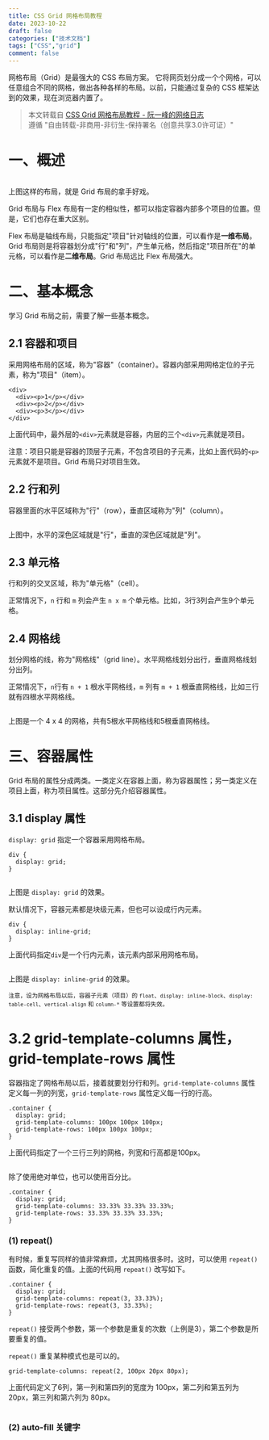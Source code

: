 ```yaml
---
title: CSS Grid 网格布局教程
date: 2023-10-22
draft: false
categories: ["技术文档"]
tags: ["CSS","grid"]
comment: false
---
```


网格布局（Grid）是最强大的 CSS 布局方案。
它将网页划分成一个个网格，可以任意组合不同的网格，做出各种各样的布局。以前，只能通过复杂的 CSS 框架达到的效果，现在浏览器内置了。
<!--more-->
> 本文转载自 [CSS Grid 网格布局教程 - 阮一峰的网络日志](https://www.ruanyifeng.com/blog/2019/03/grid-layout-tutorial.html)\
> 遵循 "自由转载-非商用-非衍生-保持署名（创意共享3.0许可证）"

# 一、概述

<p><img src="https://www.wangbase.com/blogimg/asset/201903/1_bg2019032501.png" alt="" title=""></p>

上图这样的布局，就是 Grid 布局的拿手好戏。

Grid 布局与 Flex 布局有一定的相似性，都可以指定容器内部多个项目的位置。但是，它们也存在重大区别。

Flex 布局是轴线布局，只能指定"项目"针对轴线的位置，可以看作是**一维布局**。Grid 布局则是将容器划分成"行"和"列"，产生单元格，然后指定"项目所在"的单元格，可以看作是**二维布局**。Grid 布局远比 Flex 布局强大。

# 二、基本概念
学习 Grid 布局之前，需要了解一些基本概念。

## 2.1 容器和项目
采用网格布局的区域，称为"容器"（container）。容器内部采用网格定位的子元素，称为"项目"（item）。

    <div>
      <div><p>1</p></div>
      <div><p>2</p></div>
      <div><p>3</p></div>
    </div>

上面代码中，最外层的`<div>`元素就是容器，内层的三个`<div>`元素就是项目。

注意：项目只能是容器的顶层子元素，不包含项目的子元素，比如上面代码的`<p>`元素就不是项目。Grid 布局只对项目生效。

## 2.2 行和列
容器里面的水平区域称为"行"（row），垂直区域称为"列"（column）。

<p><img src="https://www.wangbase.com/blogimg/asset/201903/1_bg2019032502.png" alt="" title=""></p>

上图中，水平的深色区域就是"行"，垂直的深色区域就是"列"。

## 2.3 单元格
行和列的交叉区域，称为"单元格"（cell）。

正常情况下，`n` 行和 `m` 列会产生 `n x m` 个单元格。比如，3行3列会产生9个单元格。

## 2.4 网格线
划分网格的线，称为"网格线"（grid line）。水平网格线划分出行，垂直网格线划分出列。

正常情况下，`n`行有 `n + 1` 根水平网格线，`m` 列有 `m + 1` 根垂直网格线，比如三行就有四根水平网格线。

<p><img src="https://www.wangbase.com/blogimg/asset/201903/1_bg2019032503.png" alt="" title=""></p>

上图是一个 4 x 4 的网格，共有5根水平网格线和5根垂直网格线。

# 三、容器属性
Grid 布局的属性分成两类。一类定义在容器上面，称为容器属性；另一类定义在项目上面，称为项目属性。这部分先介绍容器属性。

## 3.1 display 属性
`display: grid` 指定一个容器采用网格布局。

    div {
      display: grid;
    }

<p><img src="https://www.wangbase.com/blogimg/asset/201903/bg2019032504.png" alt="" title=""></p>

上图是 `display: grid` 的效果。

默认情况下，容器元素都是块级元素，但也可以设成行内元素。

    div {
      display: inline-grid;
    }

上面代码指定`div`是一个行内元素，该元素内部采用网格布局。

<p><img src="https://www.wangbase.com/blogimg/asset/201903/bg2019032505.png" alt="" title=""></p>

上图是 `display: inline-grid` 的效果。

<small>注意，设为网格布局以后，容器子元素（项目）的 `float`、`display: inline-block`、`display: table-cell`、`vertical-align` 和 `column-*` 等设置都将失效。</small>

# 3.2 grid-template-columns 属性，grid-template-rows 属性

容器指定了网格布局以后，接着就要划分行和列。`grid-template-columns` 属性定义每一列的列宽，`grid-template-rows` 属性定义每一行的行高。

    .container {
      display: grid;
      grid-template-columns: 100px 100px 100px;
      grid-template-rows: 100px 100px 100px;
    }

上面代码指定了一个三行三列的网格，列宽和行高都是100px。

<p><img src="https://www.wangbase.com/blogimg/asset/201903/bg2019032506.png" alt="" title=""></p>

除了使用绝对单位，也可以使用百分比。

    .container {
      display: grid;
      grid-template-columns: 33.33% 33.33% 33.33%;
      grid-template-rows: 33.33% 33.33% 33.33%;
    }

### (1) repeat()

有时候，重复写同样的值非常麻烦，尤其网格很多时。这时，可以使用 `repeat()` 函数，简化重复的值。上面的代码用 `repeat()` 改写如下。

    .container {
      display: grid;
      grid-template-columns: repeat(3, 33.33%);
      grid-template-rows: repeat(3, 33.33%);
    }

`repeat()` 接受两个参数，第一个参数是重复的次数（上例是3），第二个参数是所要重复的值。

`repeat()` 重复某种模式也是可以的。

    grid-template-columns: repeat(2, 100px 20px 80px);

上面代码定义了6列，第一列和第四列的宽度为 100px，第二列和第五列为 20px，第三列和第六列为 80px。

<p><img src="https://www.wangbase.com/blogimg/asset/201903/bg2019032507.png" alt="" title=""></p>

### (2) auto-fill 关键字
